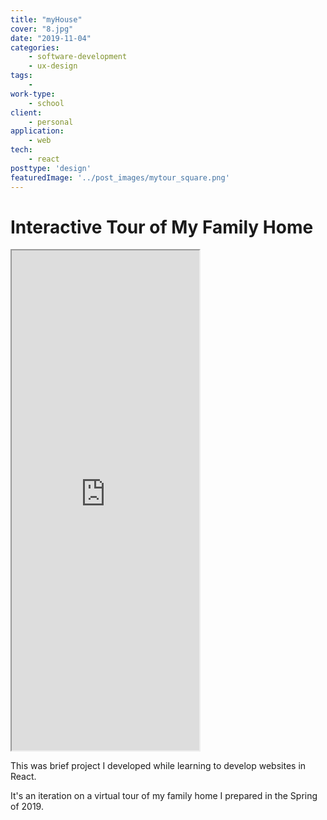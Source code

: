 ```yaml
---
title: "myHouse"
cover: "8.jpg"
date: "2019-11-04"
categories:
    - software-development
    - ux-design
tags:
    -
work-type:
    - school
client:
    - personal
application:
    - web
tech:
    - react
posttype: 'design'
featuredImage: '../post_images/mytour_square.png'
---
```


# Interactive Tour of My Family Home

<grid-container>

<iframe src="https://joshuakery.github.io/mytour" height="800"></iframe>

This was brief project I developed while learning to develop websites in React.

It's an iteration on a virtual tour of my family home I prepared in the Spring of 2019.

</grid-container>
